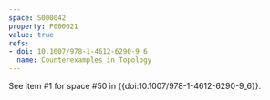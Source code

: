 ```yaml
---
space: S000042
property: P000021
value: true
refs:
- doi: 10.1007/978-1-4612-6290-9_6
  name: Counterexamples in Topology
---
```


See item #1 for space #50 in {{doi:10.1007/978-1-4612-6290-9_6}}.
